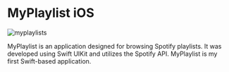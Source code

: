 #  MyPlaylist iOS

![myplaylists](https://github.com/mhmmdvg/myplaylist-swift/assets/57744555/acd96d1d-9750-4cd3-b097-64adde22337d)

MyPlaylist is an application designed for browsing Spotify playlists. It was developed using Swift UIKit and utilizes the Spotify API. MyPlaylist is my first Swift-based application.
